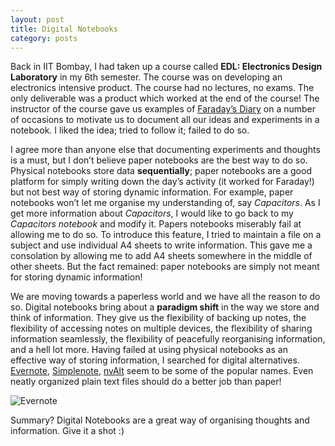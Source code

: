```yaml
---
layout: post
title: Digital Notebooks
category: posts
---
```

Back in IIT Bombay, I had taken up a course called **EDL: Electronics Design Laboratory** in my 6th semester. The course was on developing an electronics intensive product. The course had no lectures, no exams. The only deliverable was a product which worked at the end of the course! The instructor of the course gave us examples of [Faraday’s Diary](http://www.faradaysdiary.com/) on a number of occasions to motivate us to document all our ideas and experiments in a notebook. I liked the idea; tried to follow it; failed to do so.

I agree more than anyone else that documenting experiments and thoughts is a must, but I don’t believe paper notebooks are the best way to do so. Physical notebooks store data **sequentially**; paper notebooks are a good platform for simply writing down the day’s activity (it worked for Faraday!) but not best way of storing dynamic information. For example, paper notebooks won’t let me organise my understanding of, say *Capacitors*. As I get more information about *Capacitors*, I would like to go back to my *Capacitors notebook* and modify it. Papers notebooks miserably fail at allowing me to do so. To introduce this feature, I tried to maintain a file on a subject and use individual A4 sheets to write information. This gave me a consolation by allowing me to add A4 sheets somewhere in the middle of other sheets. But the fact remained: paper notebooks are simply not meant for storing dynamic information!

We are moving towards a paperless world and we have all the reason to do so. Digital notebooks bring about a **paradigm shift** in the way we store and think of information. They give us the flexibility of backing up notes, the flexibility of accessing notes on multiple devices, the flexibility of sharing information seamlessly, the flexibility of peacefully reorganising information, and a hell lot more.
Having failed at using physical notebooks as an effective way of storing information, I searched for digital alternatives. [Evernote](http://www.evernote.com), [Simplenote](http://www.simplenote.com), [nvAlt](http://brettterpstra.com/projects/nvalt/) seem to be some of the popular names. Even neatly organized plain text files should do a better job than paper!

![Evernote]({{site.url}}/img/evernote.jpeg)


Summary? Digital Notebooks are a great way of organising thoughts and information. Give it a shot :)
